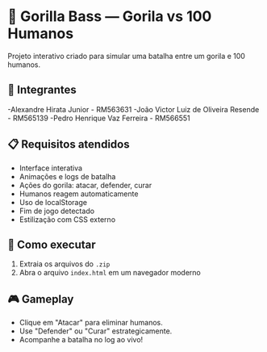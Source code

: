 # 🦍 Gorilla Bass — Gorila vs 100 Humanos

Projeto interativo criado para simular uma batalha entre um gorila e 100 humanos.

## 👥 Integrantes

-Alexandre Hirata Junior - RM563631
-João Victor Luiz de Oliveira Resende - RM565139
-Pedro Henrique Vaz Ferreira - RM566551

## 📋 Requisitos atendidos

- Interface interativa
- Animações e logs de batalha
- Ações do gorila: atacar, defender, curar
- Humanos reagem automaticamente
- Uso de localStorage
- Fim de jogo detectado
- Estilização com CSS externo

## 📂 Como executar

1. Extraia os arquivos do `.zip`
2. Abra o arquivo `index.html` em um navegador moderno

## 🎮 Gameplay

- Clique em "Atacar" para eliminar humanos.
- Use "Defender" ou "Curar" estrategicamente.
- Acompanhe a batalha no log ao vivo!